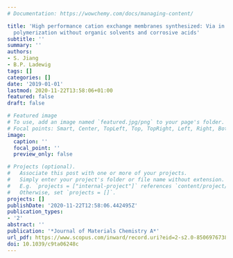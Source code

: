```yaml
---
# Documentation: https://wowchemy.com/docs/managing-content/

title: 'High performance cation exchange membranes synthesized: Via in situ emulsion
  polymerization without organic solvents and corrosive acids'
subtitle: ''
summary: ''
authors:
- S. Jiang
- B.P. Ladewig
tags: []
categories: []
date: '2019-01-01'
lastmod: 2020-11-22T13:58:06+01:00
featured: false
draft: false

# Featured image
# To use, add an image named `featured.jpg/png` to your page's folder.
# Focal points: Smart, Center, TopLeft, Top, TopRight, Left, Right, BottomLeft, Bottom, BottomRight.
image:
  caption: ''
  focal_point: ''
  preview_only: false

# Projects (optional).
#   Associate this post with one or more of your projects.
#   Simply enter your project's folder or file name without extension.
#   E.g. `projects = ["internal-project"]` references `content/project/deep-learning/index.md`.
#   Otherwise, set `projects = []`.
projects: []
publishDate: '2020-11-22T12:58:06.442495Z'
publication_types:
- '2'
abstract: ''
publication: '*Journal of Materials Chemistry A*'
url_pdf: https://www.scopus.com/inward/record.uri?eid=2-s2.0-85069767381&doi=10.1039%2fc9ta06248c&partnerID=40&md5=103ef4716d114b6b71dac07a408e747b
doi: 10.1039/c9ta06248c
---
```

